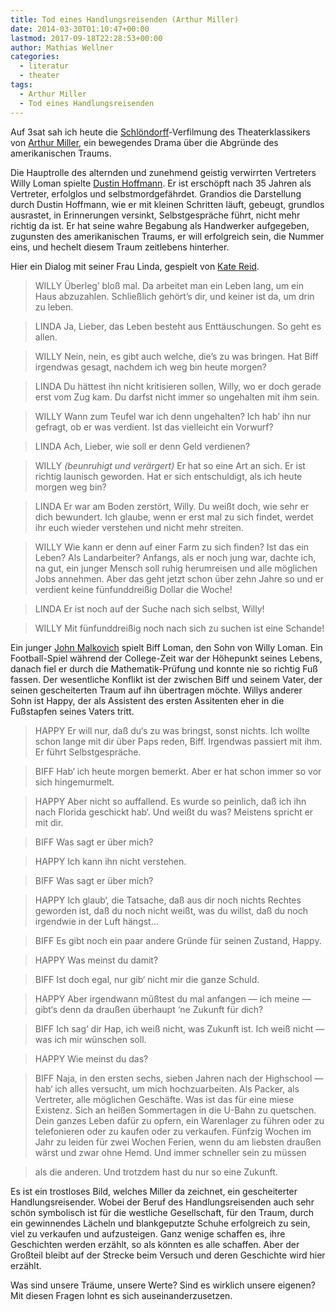 ```yaml
---
title: Tod eines Handlungsreisenden (Arthur Miller)
date: 2014-03-30T01:10:47+00:00
lastmod: 2017-09-18T22:28:53+00:00
author: Mathias Wellner
categories:
  - literatur
  - theater
tags:
  - Arthur Miller
  - Tod eines Handlungsreisenden
---
```

Auf 3sat sah ich heute die [Schlöndorff](http://de.wikipedia.org/wiki/Volker_Schl%C3%B6ndorff)-Verfilmung des Theaterklassikers von [Arthur Miller](http://de.wikipedia.org/wiki/Arthur_Miller), ein bewegendes Drama über die Abgründe des amerikanischen Traums.



Die Hauptrolle des alternden und zunehmend geistig verwirrten Vertreters Willy Loman spielte [Dustin Hoffmann](http://de.wikipedia.org/wiki/Dustin_Hoffman). Er ist erschöpft nach 35 Jahren als Vertreter, erfolglos und selbstmordgefährdet. Grandios die Darstellung durch Dustin Hoffmann, wie er mit kleinen Schritten läuft, gebeugt, grundlos ausrastet, in Erinnerungen versinkt, Selbstgespräche führt, nicht mehr richtig da ist. Er hat seine wahre Begabung als Handwerker aufgegeben, zugunsten des amerikanischen Traums, er will erfolgreich sein, die Nummer eins, und hechelt diesem Traum zeitlebens hinterher. 

Hier ein Dialog mit seiner Frau Linda, gespielt von [Kate Reid](http://de.wikipedia.org/wiki/Kate_Reid).

> WILLY Überleg’ bloß mal. Da arbeitet man ein Leben lang, um ein Haus abzuzahlen. Schließlich gehört’s dir, und keiner ist da, um drin zu leben.
  
> LINDA Ja, Lieber, das Leben besteht aus Enttäuschungen. So geht es allen.
  
> WILLY Nein, nein, es gibt auch welche, die’s zu was bringen. Hat Biff irgendwas gesagt, nachdem ich weg bin heute morgen?
  
> LINDA Du hättest ihn nicht kritisieren sollen, Willy, wo er doch gerade erst vom Zug kam. Du darfst nicht immer so ungehalten mit ihm sein.
  
> WILLY Wann zum Teufel war ich denn ungehalten? Ich hab’ ihn nur gefragt, ob er was verdient. Ist das vielleicht ein Vorwurf?
  
> LINDA Ach, Lieber, wie soll er denn Geld verdienen?
  
> WILLY _(beunruhigt und verärgert)_ Er hat so eine Art an sich. Er ist richtig launisch geworden. Hat er sich entschuldigt, als ich heute morgen weg bin?
  
> LINDA Er war am Boden zerstört, Willy. Du weißt doch, wie sehr er dich bewundert. Ich glaube, wenn er erst mal zu sich findet, werdet ihr euch wieder verstehen und nicht mehr streiten.
  
> WILLY Wie kann er denn auf einer Farm zu sich finden? Ist das ein Leben? Als Landarbeiter? Anfangs, als er noch jung war, dachte ich, na gut, ein junger Mensch soll ruhig herumreisen und alle möglichen Jobs annehmen. Aber das geht jetzt schon über zehn Jahre so und er verdient keine fünfunddreißig Dollar die Woche!
  
> LINDA Er ist noch auf der Suche nach sich selbst, Willy!
  
> WILLY Mit fünfunddreißig noch nach sich zu suchen ist eine Schande! 

Ein junger [John Malkovich](http://de.wikipedia.org/wiki/John_Malkovich) spielt Biff Loman, den Sohn von Willy Loman. Ein Football-Spiel während der College-Zeit war der Höhepunkt seines Lebens, danach fiel er durch die Mathematik-Prüfung und konnte nie so richtig Fuß fassen. Der wesentliche Konflikt ist der zwischen Biff und seinem Vater, der seinen gescheiterten Traum auf ihn übertragen möchte. Willys anderer Sohn ist Happy, der als Assistent des ersten Assitenten eher in die Fußstapfen seines Vaters tritt. 

> HAPPY Er will nur, daß du‘s zu was bringst, sonst nichts. Ich wollte schon lange mit dir über Paps reden, Biff. Irgendwas passiert mit ihm. Er führt Selbstgespräche.
  
> BIFF Hab‘ ich heute morgen bemerkt. Aber er hat schon immer so vor sich hingemurmelt.
  
> HAPPY Aber nicht so auffallend. Es wurde so peinlich, daß ich ihn nach Florida geschickt hab‘. Und weißt du was? Meistens spricht er mit dir.
  
> BIFF Was sagt er über mich?
  
> HAPPY Ich kann ihn nicht verstehen.
  
> BIFF Was sagt er über mich?
  
> HAPPY Ich glaub‘, die Tatsache, daß aus dir noch nichts Rechtes geworden ist, daß du noch nicht weißt, was du willst, daß du noch irgendwie in der Luft hängst&#8230;
  
> BIFF Es gibt noch ein paar andere Gründe für seinen Zustand, Happy.
  
> HAPPY Was meinst du damit?
  
> BIFF Ist doch egal, nur gib‘ nicht mir die ganze Schuld.
  
> HAPPY Aber irgendwann müßtest du mal anfangen — ich meine — gibt‘s denn da draußen überhaupt ‘ne Zukunft für dich?
  
> BIFF Ich sag‘ dir Hap, ich weiß nicht, was Zukunft ist. Ich weiß nicht — was ich mir wünschen soll.
  
> HAPPY Wie meinst du das?
  
> BIFF Naja, in den ersten sechs, sieben Jahren nach der Highschool — hab‘ ich alles versucht, um mich hochzuarbeiten. Als Packer, als Vertreter, alle möglichen Geschäfte. Was ist das für eine miese Existenz. Sich an heißen Sommertagen in die U-Bahn zu quetschen. Dein ganzes Leben dafür zu opfern, ein Warenlager zu führen oder zu telefonieren oder zu kaufen oder zu verkaufen. Fünfzig Wochen im Jahr zu leiden für zwei Wochen Ferien, wenn du am liebsten draußen wärst und zwar ohne Hemd. Und immer schneller sein zu müssen
  
> als die anderen. Und trotzdem hast du nur so eine Zukunft. 

Es ist ein trostloses Bild, welches Miller da zeichnet, ein gescheiterter Handlungsreisender. Wobei der Beruf des Handlungsreisenden auch sehr schön symbolisch ist für die westliche Gesellschaft, für den Traum, durch ein gewinnendes Lächeln und blankgeputzte Schuhe erfolgreich zu sein, viel zu verkaufen und aufzusteigen. Ganz wenige schaffen es, ihre Geschichten werden erzählt, so als könnten es alle schaffen. Aber der Großteil bleibt auf der Strecke beim Versuch und deren Geschichte wird hier erzählt. 

Was sind unsere Träume, unsere Werte? Sind es wirklich unsere eigenen? Mit diesen Fragen lohnt es sich auseinanderzusetzen.